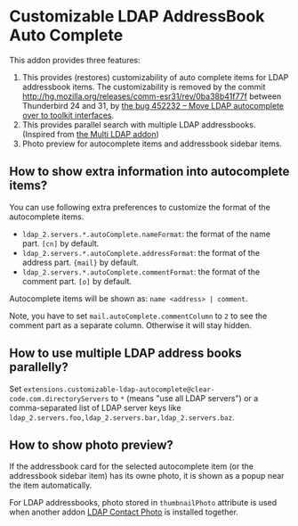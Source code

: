 # Customizable LDAP AddressBook Auto Complete

This addon provides three features:

 1. This provides (restores) customizability of auto complete items for LDAP addressbook items.
    The customizability is removed by the commit http://hg.mozilla.org/releases/comm-esr31/rev/0ba38b41f77f between Thunderbird 24 and 31, by [the bug 452232 – Move LDAP autocomplete over to toolkit interfaces](https://bugzilla.mozilla.org/show_bug.cgi?id=452232).
 2. This provides parallel search with multiple LDAP addressbooks.
    (Inspired from [the Multi LDAP addon](https://addons.mozilla.org/thunderbird/addon/multi-ldap/))
 3. Photo preview for autocomplete items and addressbook sidebar items.

## How to show extra information into autocomplete items?

You can use following extra preferences to customize the format of the autocomplete items.

 * `ldap_2.servers.*.autoComplete.nameFormat`: the format of the name part. `[cn]` by default.
 * `ldap_2.servers.*.autoComplete.addressFormat`: the format of the address part. `{mail}` by default.
 * `ldap_2.servers.*.autoComplete.commentFormat`: the format of the comment part. `[o]` by default.

Autocomplete items will be shown as: `name <address> | comment`.

Note, you have to set `mail.autoComplete.commentColumn` to `2` to see the comment part as a separate column.
Otherwise it will stay hidden.

## How to use multiple LDAP address books parallelly?

Set `extensions.customizable-ldap-autocomplete@clear-code.com.directoryServers` to `*` (means "use all LDAP servers") or a comma-separated list of LDAP server keys like `ldap_2.servers.foo,ldap_2.servers.bar,ldap_2.servers.baz`.

## How to show photo preview?

If the addressbook card for the selected autocomplete item (or the addressbook sidebar item) has its owne photo, it is shown as a popup near the item automatically.

For LDAP addressbooks, photo stored in `thumbnailPhoto` attribute is used when another addon [LDAP Contact Photo](https://addons.mozilla.org/thunderbird/addon/ldap-contact-photo/) is installed together.

